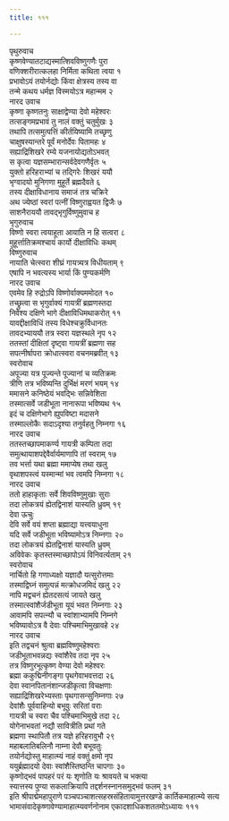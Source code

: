 ```yaml
---
title: १११

---
```

पृथुरुवाच  
कृष्णवेण्यातटाद्यस्मात्शिवविष्णुगणैः पुरा  
वणिक्शरीरात्कलहा निर्मिता कथिता त्वया १  
प्रभावोऽयं तयोर्नद्योः किंवा क्षेत्रस्य तस्य वा  
तन्मे कथय धर्मज्ञ विस्मयोऽत्र महान्मम २  
नारद उवाच  
कृष्णा कृष्णतनुः साक्षाद्वेण्या देवो महेश्वरः  
तत्सङ्गमप्रभावं तु नालं वक्तुं चतुर्मुखः ३  
तथापि तत्समुत्पत्तिं कीर्तयिष्यामि तच्छृणु  
चाक्षुषस्यान्तरे पूर्वं मनोर्देवः पितामहः ४  
सह्याद्रिशिखरे रम्ये यजनायोद्यतोऽभवत्  
स कृत्वा यज्ञसम्भारान्सर्वदेवगणैर्वृतः ५  
युक्तो हरिहराभ्यां च तद्गिरेः शिखरं ययौ  
भृग्वादयो मुनिगणा मुहूर्ते ब्रह्मदैवते ६  
तस्य दीक्षाविधानाय समाजं तत्र चक्रिरे  
अथ ज्येष्ठां स्वरां पत्नीं विष्णुराह्वयत द्विजैः ७  
साशनैराययौ तावद्भृगुर्विष्णुमुवाच ह  
भृगुरुवाच  
विष्णो स्वरा त्वयाहूता आयाति न हि सत्वरा ८  
मुहूर्त्तातिक्रमश्चायं कार्यो दीक्षाविधिः कथम्  
विष्णुरुवाच  
नायाति चेत्स्वरा शीघ्रं गायत्र्यत्र विधीयताम् ९  
एषापि न भवत्यस्य भार्या किं पुण्यकर्मणि  
नारद उवाच  
एवमेव हि रुद्रोऽपि विष्णोर्वाक्यममोदत १०  
तच्छ्रुत्वा स भृगुर्वाक्यं गायत्रीं ब्रह्मणस्तदा  
निवेश्य दक्षिणे भागे दीक्षाविधिमथाकरोत् ११  
यावद्दीक्षाविधिं तस्य विधेश्चक्रुर्विधानतः  
तावदभ्याययौ तत्र स्वरा यज्ञस्थले नृप १२  
ततस्तां दीक्षितां दृष्ट्वा गायत्रीं ब्रह्मणा सह  
सपत्नीर्षापरा क्रोधात्स्वरा वचनमब्रवीत् १३  
स्वरोवाच  
अपूज्या यत्र पूज्यन्ते पूज्यानां च व्यतिक्रमः  
त्रीणि तत्र भविष्यन्ति दुर्भिक्षं मरणं भयम् १४  
ममासने कनिष्ठेयं भवद्भिः सन्निवेशिता  
तस्मात्सर्वे जडीभूता नानारूपा भविष्यथ १५  
इदं च दक्षिणेभागे ह्युपविष्टा मदासने  
तस्माल्लोकैः सदाऽदृश्या तनुर्वहतु निम्नगा १६  
नारद उवाच  
ततस्तच्छापमाकर्ण्य गायत्री कम्पिता तदा  
समुत्थायाशपद्देवैर्वार्यमाणापि तां स्वराम् १७  
तव भर्त्ता यथा ब्रह्मा ममाप्येष तथा खलु  
वृथाशपस्त्वं यस्मान्मां भव त्वमपि निम्नगा १८  
नारद उवाच  
ततो हाहाकृताः सर्वे शिवविष्णुमुखाः सुराः  
तदा लोकत्रयं ह्येतद्विनाशं यास्यति ध्रुवम् १९  
देवा ऊचुः  
देवि सर्वे वयं शप्ता ब्रह्माद्या यत्त्वयाधुना  
यदि सर्वे जडीभूता भविष्यामोऽत्र निम्नगाः २०  
तदा लोकत्रयं ह्येतद्विनाशं यास्यति ध्रुवम्  
अविवेकः कृतस्तस्माच्छापोऽयं विनिवर्त्यताम् २१  
स्वरोवाच  
नार्चितो हि गणाध्यक्षो यज्ञादौ यत्सुरोत्तमाः  
तस्माद्विघ्नं समुत्पन्नं मत्क्रोधजमिदं खलु २२  
नापि मद्वचनं ह्येतदसत्यं जायते खलु  
तस्मात्स्वांशैर्जडीभूता यूयं भवत निम्नगाः २३  
आवामपि सपत्न्यौ च स्वांशाभ्यामपि निम्नगे  
भविष्यावोऽत्र वै देवाः पश्चिमाभिमुखावहे २४  
नारद उवाच  
इति तद्वचनं श्रुत्वा ब्रह्मविष्णुमहेश्वराः  
जडीभूताभवन्नद्यः स्वांशैरेव तदा नृप २५  
तत्र विष्णुरभूत्कृष्ण वेण्या देवो महेश्वरः  
ब्रह्मा ककुद्मिनीगङ्गा पृथगेवाभवत्तदा २६  
देवा स्वानपितानंशान्जडीकृत्वा विचक्षणाः  
सह्याद्रिशिखरेभ्यस्ताः पृथगासन्सुनिम्नगाः २७  
देवांशैः पूर्ववाहिन्यो बभूवुः सरितां वराः  
गायत्री च स्वरा चैव पश्चिमाभिमुखे तदा २८  
योगेनाभवतां नद्यौ सावित्रीति प्रथां गते  
ब्रह्मणा स्थापितौ तत्र यज्ञे हरिहरावुभौ २९  
महाबलातिबलिनौ नाम्ना देवौ बभूवतुः  
तयोर्नद्योस्तु माहात्म्यं नाहं वक्तुं क्षमो नृप  
ययुर्ब्रह्मादयो देवाः स्वांशैस्तिष्ठन्ति चापगाः ३०  
कृष्णोद्भवं पापहरं परं यः शृणोति यः श्रावयते च भक्त्या  
स्यात्तस्य पुण्या सकलाक्रियापि तद्दर्शनस्नानसमुद्भवं फलम् ३१  
इति श्रीपाद्मेमहापुराणे पञ्चपञ्चाशत्सहस्रसंहितायामुत्तरखण्डे कार्तिकमाहात्म्ये सत्य भामासंवादेकृष्णावेण्यामाहात्म्यवर्णनोनाम एकादशाधिकशततमोऽध्यायः १११
